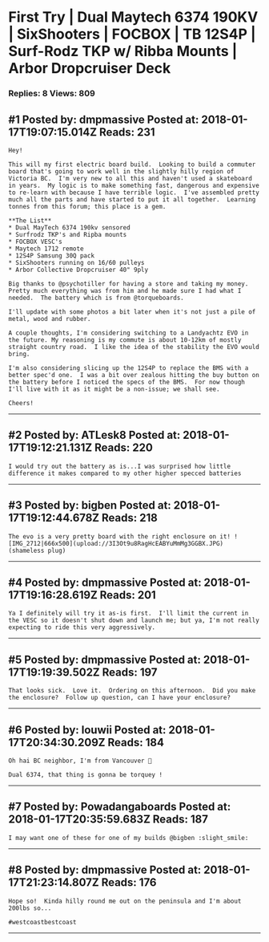 # First Try &#124; Dual Maytech 6374 190KV &#124; SixShooters &#124; FOCBOX &#124; TB 12S4P &#124; Surf-Rodz TKP w/ Ribba Mounts &#124; Arbor Dropcruiser Deck

### Replies: 8 Views: 809

## \#1 Posted by: dmpmassive Posted at: 2018-01-17T19:07:15.014Z Reads: 231

```
Hey!

This will my first electric board build.  Looking to build a commuter board that's going to work well in the slightly hilly region of Victoria BC.  I'm very new to all this and haven't used a skateboard in years.  My logic is to make something fast, dangerous and expensive to re-learn with because I have terrible logic.  I've assembled pretty much all the parts and have started to put it all together.  Learning tonnes from this forum; this place is a gem.  

**The List**
* Dual MayTech 6374 190kv sensored 
* Surfrodz TKP's and Ripba mounts
* FOCBOX VESC's 
* Maytech 1712 remote 
* 12S4P Samsung 30Q pack
* SixShooters running on 16/60 pulleys 
* Arbor Collective Dropcruiser 40" 9ply

Big thanks to @psychotiller for having a store and taking my money.  Pretty much everything was from him and he made sure I had what I needed.  The battery which is from @torqueboards.

I'll update with some photos a bit later when it's not just a pile of metal, wood and rubber.  

A couple thoughts, I'm considering switching to a Landyachtz EVO in the future. My reasoning is my commute is about 10-12km of mostly straight country road.  I like the idea of the stability the EVO would bring.  

I'm also considering slicing up the 12S4P to replace the BMS with a better spec'd one.  I was a bit over zealous hitting the buy button on the battery before I noticed the specs of the BMS.  For now though I'll live with it as it might be a non-issue; we shall see.

Cheers!
```

---
## \#2 Posted by: ATLesk8 Posted at: 2018-01-17T19:12:21.131Z Reads: 220

```
I would try out the battery as is...I was surprised how little difference it makes compared to my other higher specced batteries
```

---
## \#3 Posted by: bigben Posted at: 2018-01-17T19:12:44.678Z Reads: 218

```
The evo is a very pretty board with the right enclosure on it! ![IMG_2712|666x500](upload://3I3Ot9u8RagHcEABYuMmMg3GGBX.JPG) (shameless plug)
```

---
## \#4 Posted by: dmpmassive Posted at: 2018-01-17T19:16:28.619Z Reads: 201

```
Ya I definitely will try it as-is first.  I'll limit the current in the VESC so it doesn't shut down and launch me; but ya, I'm not really expecting to ride this very aggressively.
```

---
## \#5 Posted by: dmpmassive Posted at: 2018-01-17T19:19:39.502Z Reads: 197

```
That looks sick.  Love it.  Ordering on this afternoon.  Did you make the enclosure?  Follow up question, can I have your enclosure?
```

---
## \#6 Posted by: louwii Posted at: 2018-01-17T20:34:30.209Z Reads: 184

```
Oh hai BC neighbor, I'm from Vancouver 👋

Dual 6374, that thing is gonna be torquey !
```

---
## \#7 Posted by: Powadangaboards Posted at: 2018-01-17T20:35:59.683Z Reads: 187

```
I may want one of these for one of my builds @bigben :slight_smile:
```

---
## \#8 Posted by: dmpmassive Posted at: 2018-01-17T21:23:14.807Z Reads: 176

```
Hope so!  Kinda hilly round me out on the peninsula and I'm about 200lbs so...

#westcoastbestcoast
```

---
